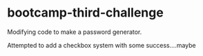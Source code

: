 # bootcamp-third-challenge
Modifying code to make a password generator.

Attempted to add a checkbox system with some success....maybe
